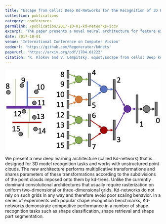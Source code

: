 ```yaml
---
title: "Escape from Cells: Deep Kd-Networks for the Recognition of 3D Point Cloud Models"
collection: publications
category: conferences
permalink: /publication/2017-10-01-kd-networks-iccv
excerpt: 'The paper presents a novel neural architecture for feature extraction from point clouds based on hierarchical feature pooling from kd-trees constructed on the input point clouds. The architecture is evaluated in several point cloud recognition applications including classification, segmentation and retrieval.'
date: 2017-10-01
venue: 'International Conference on Computer Vision'
codeurl: 'https://github.com/Regenerator/kdnets'
paperurl: 'https://arxiv.org/pdf/1704.01222'
citation: 'R. Klokov and V. Lempitsky. &quot;Escape from cells: Deep kd-networks for the recognition of 3d point cloud models.&quot; In <i>ICCV</i>&apos;17.'
---
```


![Kd-Network](../images/kd-network.png)

We present a new deep learning architecture (called Kd-network) that is designed for 3D model recognition tasks and works with unstructured point clouds. The new architecture performs multiplicative transformations and shares parameters of these transformations according to the subdivisions of the point clouds imposed onto them by kd-trees. Unlike the currently dominant convolutional architectures that usually require rasterization on uniform two-dimensional or three-dimensional grids, Kd-networks do not rely on such grids in any way and therefore avoid poor scaling behavior. In a series of experiments with popular shape recognition benchmarks, Kd-networks demonstrate competitive performance in a number of shape recognition tasks such as shape classification, shape retrieval and shape part segmentation.
